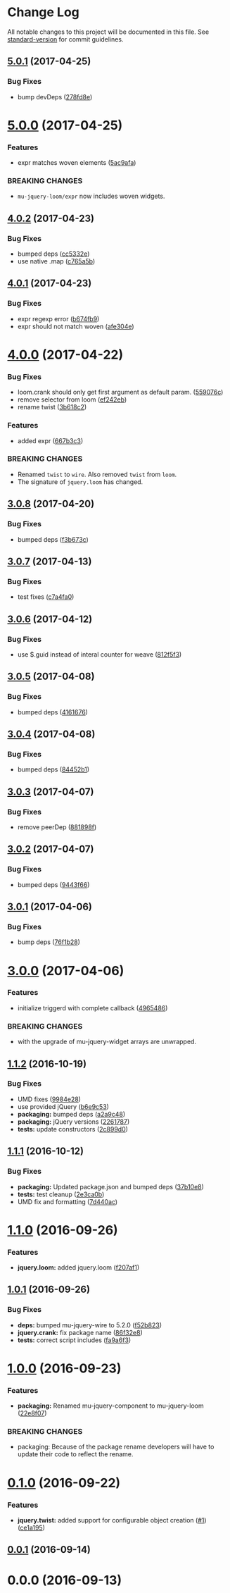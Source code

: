 # Change Log

All notable changes to this project will be documented in this file. See [standard-version](https://github.com/conventional-changelog/standard-version) for commit guidelines.

<a name="5.0.1"></a>
## [5.0.1](https://github.com/mu-lib/mu-jquery-loom/compare/v5.0.0...v5.0.1) (2017-04-25)


### Bug Fixes

* bump devDeps ([278fd8e](https://github.com/mu-lib/mu-jquery-loom/commit/278fd8e))



<a name="5.0.0"></a>
# [5.0.0](https://github.com/mu-lib/mu-jquery-loom/compare/v4.0.2...v5.0.0) (2017-04-25)


### Features

* expr matches woven elements ([5ac9afa](https://github.com/mu-lib/mu-jquery-loom/commit/5ac9afa))


### BREAKING CHANGES

* `mu-jquery-loom/expr` now includes woven widgets.



<a name="4.0.2"></a>
## [4.0.2](https://github.com/mu-lib/mu-jquery-loom/compare/v4.0.1...v4.0.2) (2017-04-23)


### Bug Fixes

* bumped deps ([cc5332e](https://github.com/mu-lib/mu-jquery-loom/commit/cc5332e))
* use native .map ([c765a5b](https://github.com/mu-lib/mu-jquery-loom/commit/c765a5b))



<a name="4.0.1"></a>
## [4.0.1](https://github.com/mu-lib/mu-jquery-loom/compare/v4.0.0...v4.0.1) (2017-04-23)


### Bug Fixes

* expr regexp error ([b674fb9](https://github.com/mu-lib/mu-jquery-loom/commit/b674fb9))
* expr should not match woven ([afe304e](https://github.com/mu-lib/mu-jquery-loom/commit/afe304e))



<a name="4.0.0"></a>
# [4.0.0](https://github.com/mu-lib/mu-jquery-loom/compare/v3.0.8...v4.0.0) (2017-04-22)


### Bug Fixes

* loom.crank should only get first argument as default param. ([559076c](https://github.com/mu-lib/mu-jquery-loom/commit/559076c))
* remove selector from loom ([ef242eb](https://github.com/mu-lib/mu-jquery-loom/commit/ef242eb))
* rename twist ([3b618c2](https://github.com/mu-lib/mu-jquery-loom/commit/3b618c2))


### Features

* added expr ([667b3c3](https://github.com/mu-lib/mu-jquery-loom/commit/667b3c3))


### BREAKING CHANGES

* Renamed `twist` to `wire`. Also removed `twist` from `loom`.
* The signature of `jquery.loom` has changed.



<a name="3.0.8"></a>
## [3.0.8](https://github.com/mu-lib/mu-jquery-loom/compare/v3.0.7...v3.0.8) (2017-04-20)


### Bug Fixes

* bumped deps ([f3b673c](https://github.com/mu-lib/mu-jquery-loom/commit/f3b673c))



<a name="3.0.7"></a>
## [3.0.7](https://github.com/mu-lib/mu-jquery-loom/compare/v3.0.6...v3.0.7) (2017-04-13)


### Bug Fixes

* test fixes ([c7a4fa0](https://github.com/mu-lib/mu-jquery-loom/commit/c7a4fa0))



<a name="3.0.6"></a>
## [3.0.6](https://github.com/mu-lib/mu-jquery-loom/compare/v3.0.5...v3.0.6) (2017-04-12)


### Bug Fixes

* use $.guid instead of interal counter for weave ([812f5f3](https://github.com/mu-lib/mu-jquery-loom/commit/812f5f3))



<a name="3.0.5"></a>
## [3.0.5](https://github.com/mu-lib/mu-jquery-loom/compare/v3.0.4...v3.0.5) (2017-04-08)


### Bug Fixes

* bumped deps ([4161676](https://github.com/mu-lib/mu-jquery-loom/commit/4161676))



<a name="3.0.4"></a>
## [3.0.4](https://github.com/mu-lib/mu-jquery-loom/compare/v3.0.3...v3.0.4) (2017-04-08)


### Bug Fixes

* bumped deps ([84452b1](https://github.com/mu-lib/mu-jquery-loom/commit/84452b1))



<a name="3.0.3"></a>
## [3.0.3](https://github.com/mu-lib/mu-jquery-loom/compare/v3.0.2...v3.0.3) (2017-04-07)


### Bug Fixes

* remove peerDep ([881898f](https://github.com/mu-lib/mu-jquery-loom/commit/881898f))



<a name="3.0.2"></a>
## [3.0.2](https://github.com/mu-lib/mu-jquery-loom/compare/v3.0.1...v3.0.2) (2017-04-07)


### Bug Fixes

* bumped deps ([9443f66](https://github.com/mu-lib/mu-jquery-loom/commit/9443f66))



<a name="3.0.1"></a>
## [3.0.1](https://github.com/mu-lib/mu-jquery-loom/compare/v3.0.0...v3.0.1) (2017-04-06)


### Bug Fixes

* bump deps ([76f1b28](https://github.com/mu-lib/mu-jquery-loom/commit/76f1b28))



<a name="3.0.0"></a>
# [3.0.0](https://github.com/mu-lib/mu-jquery-loom/compare/v1.1.2...v3.0.0) (2017-04-06)


### Features

* initialize triggerd with complete callback ([4965486](https://github.com/mu-lib/mu-jquery-loom/commit/4965486))


### BREAKING CHANGES

* with the upgrade of mu-jquery-widget arrays are unwrapped.



<a name="1.1.2"></a>
## [1.1.2](https://github.com/mu-lib/mu-jquery-loom/compare/v1.1.1...v1.1.2) (2016-10-19)


### Bug Fixes

* UMD fixes ([9984e28](https://github.com/mu-lib/mu-jquery-loom/commit/9984e28))
* use provided jQuery ([b6e9c53](https://github.com/mu-lib/mu-jquery-loom/commit/b6e9c53))
* **packaging:** bumped deps ([a2a9c48](https://github.com/mu-lib/mu-jquery-loom/commit/a2a9c48))
* **packaging:** jQuery versions ([2261787](https://github.com/mu-lib/mu-jquery-loom/commit/2261787))
* **tests:** update constructors ([2c899d0](https://github.com/mu-lib/mu-jquery-loom/commit/2c899d0))



<a name="1.1.1"></a>
## [1.1.1](https://github.com/mu-lib/mu-jquery-loom/compare/v1.1.0...v1.1.1) (2016-10-12)


### Bug Fixes

* **packaging:** Updated package.json and bumped deps ([37b10e8](https://github.com/mu-lib/mu-jquery-loom/commit/37b10e8))
* **tests:** test cleanup ([2e3ca0b](https://github.com/mu-lib/mu-jquery-loom/commit/2e3ca0b))
* UMD fix and formatting ([7d440ac](https://github.com/mu-lib/mu-jquery-loom/commit/7d440ac))



<a name="1.1.0"></a>
# [1.1.0](https://github.com/mu-lib/mu-jquery-loom/compare/v1.0.1...v1.1.0) (2016-09-26)


### Features

* **jquery.loom:** added jquery.loom ([f207af1](https://github.com/mu-lib/mu-jquery-loom/commit/f207af1))



<a name="1.0.1"></a>
## [1.0.1](https://github.com/mu-lib/mu-jquery-loom/compare/v1.0.0...v1.0.1) (2016-09-26)


### Bug Fixes

* **deps:** bumped mu-jquery-wire to 5.2.0 ([f52b823](https://github.com/mu-lib/mu-jquery-loom/commit/f52b823))
* **jquery.crank:** fix package name ([86f32e8](https://github.com/mu-lib/mu-jquery-loom/commit/86f32e8))
* **tests:** correct script includes ([fa9a6f3](https://github.com/mu-lib/mu-jquery-loom/commit/fa9a6f3))



<a name="1.0.0"></a>
# [1.0.0](https://github.com/mu-lib/mu-jquery-loom/compare/v0.1.0...v1.0.0) (2016-09-23)


### Features

* **packaging:** Renamed mu-jquery-component to mu-jquery-loom ([22e8f07](https://github.com/mu-lib/mu-jquery-loom/commit/22e8f07))


### BREAKING CHANGES

* packaging: Because of the package rename developers will have to
update their code to reflect the rename.



<a name="0.1.0"></a>
# [0.1.0](https://github.com/mu-lib/mu-jquery-component/compare/v0.0.1...v0.1.0) (2016-09-22)


### Features

* **jquery.twist:** added support for configurable object creation ([#1](https://github.com/mu-lib/mu-jquery-component/issues/1)) ([ce1a195](https://github.com/mu-lib/mu-jquery-component/commit/ce1a195))



<a name="0.0.1"></a>
## [0.0.1](https://github.com/mu-lib/mu-jquery-component/compare/v0.0.0...v0.0.1) (2016-09-14)



<a name="0.0.0"></a>
# 0.0.0 (2016-09-13)
